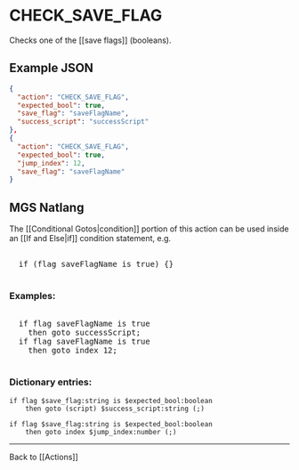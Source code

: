 # CHECK_SAVE_FLAG

Checks one of the [[save flags]] (booleans).

## Example JSON

```json
{
  "action": "CHECK_SAVE_FLAG",
  "expected_bool": true,
  "save_flag": "saveFlagName",
  "success_script": "successScript"
},
{
  "action": "CHECK_SAVE_FLAG",
  "expected_bool": true,
  "jump_index": 12,
  "save_flag": "saveFlagName"
}
```

## MGS Natlang

The [[Conditional Gotos|condition]] portion of this action can be used inside an [[If and Else|if]] condition statement, e.g.

<pre class="HyperMD-codeblock mgs">

  <span class="control">if</span> <span class="bracket">(</span><span class="sigil">flag</span> <span class="string">saveFlagName</span> <span class="operator">is</span> <span class="language-constant">true</span><span class="bracket">)</span> <span class="bracket">{</span><span class="bracket">}</span>

</pre>

### Examples:

<pre class="HyperMD-codeblock mgs">

  <span class="control">if</span> <span class="sigil">flag</span> <span class="string">saveFlagName</span> <span class="operator">is</span> <span class="language-constant">true</span>
    <span class="control">then</span> <span class="control">goto</span> <span class="script">successScript</span><span class="terminator">;</span>
  <span class="control">if</span> <span class="sigil">flag</span> <span class="string">saveFlagName</span> <span class="operator">is</span> <span class="language-constant">true</span>
    <span class="control">then</span> <span class="control">goto</span> <span class="sigil">index</span> <span class="number">12</span><span class="terminator">;</span>

</pre>

### Dictionary entries:

```
if flag $save_flag:string is $expected_bool:boolean
    then goto (script) $success_script:string (;)

if flag $save_flag:string is $expected_bool:boolean
    then goto index $jump_index:number (;)
```

---

Back to [[Actions]]
